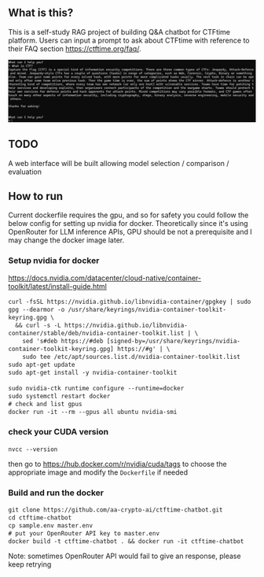 ## What is this?
This is a self-study RAG project of building Q&A chatbot for CTFtime platform. Users can input a prompt to ask about CTFtime with reference to their FAQ section https://ctftime.org/faq/.

![Demo](demo.png)

## TODO
A web interface will be built allowing model selection / comparison / evaluation

## How to run
Current dockerfile requires the gpu, and so for safety you could follow the below config for setting up nvidia for docker. Theoretically since it's using OpenRouter for LLM inference APIs, GPU should be not a prerequisite and I may change the docker image later.

### Setup nvidia for docker
https://docs.nvidia.com/datacenter/cloud-native/container-toolkit/latest/install-guide.html

```
curl -fsSL https://nvidia.github.io/libnvidia-container/gpgkey | sudo gpg --dearmor -o /usr/share/keyrings/nvidia-container-toolkit-keyring.gpg \
  && curl -s -L https://nvidia.github.io/libnvidia-container/stable/deb/nvidia-container-toolkit.list | \
    sed 's#deb https://#deb [signed-by=/usr/share/keyrings/nvidia-container-toolkit-keyring.gpg] https://#g' | \
    sudo tee /etc/apt/sources.list.d/nvidia-container-toolkit.list
sudo apt-get update
sudo apt-get install -y nvidia-container-toolkit

sudo nvidia-ctk runtime configure --runtime=docker
sudo systemctl restart docker
# check and list gpus
docker run -it --rm --gpus all ubuntu nvidia-smi
```

### check your CUDA version
`nvcc --version`

then go to https://hub.docker.com/r/nvidia/cuda/tags to choose the appropriate image and modify the `Dockerfile` if needed

### Build and run the docker
```
git clone https://github.com/aa-crypto-ai/ctftime-chatbot.git
cd ctftime-chatbot
cp sample.env master.env
# put your OpenRouter API key to master.env
docker build -t ctftime-chatbot . && docker run -it ctftime-chatbot
```

Note: sometimes OpenRouter API would fail to give an response, please keep retrying